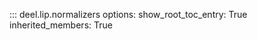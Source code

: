 ::: deel.lip.normalizers
    options:
        show_root_toc_entry: True
        inherited_members: True
